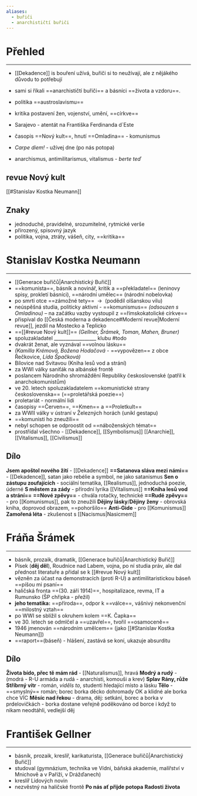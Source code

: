 ```yaml
---
aliases:
  - buřiči
  - anarchističtí buřiči
---
```

# Přehled
---
- [[Dekadence]] is bouření užívá, buřiči si to neužívají, ale z nějákého důvodu to potřebují
- sami si říkali ==anarchističtí buřiči== a básníci ==života a vzdoru==.

- politika ==austroslavismu==
- kritika postavení žen, vojenství, umění, ==církve==
- Sarajevo - atentát na Františka Ferdinanda d´Este
- časopis ==Nový kult==, hnutí ==Omladina== - komunismus
- _Carpe diem!_ - užívej dne (po nás potopa)
- anarchismus, antimilitarismus, vitalismus - _berte teď_

## revue Nový kult
[[#Stanislav Kostka Neumann]]

## Znaky
- jednoduché, pravidelné, srozumitelné, rytmické verše
- přirozený, spisovný jazyk
- politika, vojna, ztráty, vášeň, city, ==kritika==


# Stanislav Kostka Neumann
---
- [[Generace buřičů|Anarchistický Buřič]]
- ==komunista==, básník a novinář, kritik a ==překladatel== (leninovy spisy, prokletí básníci), ==národní umělec== (národní nobelovka)
- po smrti otce ==zámožné tety==  ${\ \longrightarrow\ }$ (podědil olšanskou vilu)
- neúspěšná studia, politicky aktivní - ==komunismus== _(odsouzen s Omladinou)_ – na začátku vazby vystoupil z ==římskokatolické církve==
- přispíval do [[Česká moderna a dekadence#Moderní revue|Moderní revue]], jezdil na Mostecko a Teplicko
- ==[[#revue Nový kult]]== _(Gellner, Šrámek, Toman, Mahen, Bruner)_
- spoluzakladatel __________________ klubu #todo
- dvakrát ženat, ale vyznával ==volnou lásku==
- _(Kamilla Krémová, Božena Hodačová_ - ==vypovězen== z obce Řečkovice, _Lída Špačková)_
- Bílovice nad Svitavou (Kniha lesů vod a strání)
- za WWI války saniťák na albánské frontě
- poslancem Národního shromáždění Republiky československé (patřil k anarchokomunistům)
- ve 20. letech spoluzakladatelem ==komunistické strany československa== (==proletářská poezie==)
- proletariát - normální lidi
- časopisy ==Červen==, ==Kmen== a ==Proletkult==
- za WWII války v ústraní v Železných horách (unikl gestapu)
- ==komunisti ho zneužili==
- nebyl schopen se odproostit od ==náboženských témat==
- prostřídal všechno - [[Dekadence]], [[Symbolismus]] [[Anarchie]], [[Vitalismus]], [[Civilismus]]
## Dílo
**Jsem apoštol nového žití** - [[Dekadence]]
**==Satanova sláva mezi námi==** - [[Dekadence]], satan jako rebélie a symbol, ne jako satanismus
**Sen o zástupu zoufajících** - sociální tematika, [[Realismus]], jednoduchá poezie, úderné
**S městem za zády** - přírodní lyrika [[Vitalismus]]
**==Kniha lesů vod a strání==**
**==Nové zpěvy==** - chvála rotačky, technické
**==Rudé zpěvy==** - pro [[Komunismus]], pak to zneužili
**Dějiny lásky**/**Dějiny ženy** - obrovská kniha, doprovod obrazem, ==pohoršilo==
**Anti-Gide** - pro [[Komunismus]]
**Zamořená léta** - zkušenost s [[Nacismus|Nasicmem]]

# Fráňa Šrámek
---
- básník, prozaik, dramatik, [[Generace buřičů|Anarchistický Buřič]]
- Písek (**děj děl**), Roudnice nad Labem, vojna, po ní studia práv, ale dal přednost literatuře a přidal se k [[#revue Nový kult]]
- vězněn za účast na demonstracích (proti R-U) a antimilitaristickou báseň ==píšou mi psaní== 
- haličská fronta ==(30. září 1914)==, hospitalizace, revma, IT a Rumunsko (ŠP chřipka - přežil)
- **jeho tematika:** ==příroda==, odpor k ==válce==, vášnivý nekonvenční ==milostný vztah==
- po WWI se sblížil s okruhem kolem ==K. Čapka==
- ve 30. letech se odmlčel a ==uzavřel==, tvořil ==osamoceně==
- 1946 jmenován ==národním umělcem== (jako [[#Stanislav Kostka Neumann]])
- ==raport==(báseň) - hlášení, zastává se koní, ukazuje absurditu
## Dílo
**Života bído, přec tě mám rád** - [[Naturalismus]], hravá
**Modrý a rudý** - (modrá - R-U armáda a rudá - anarchisti, komouši a krev)
**Splav**
**Rány, růže**
**Stříbrný vítr** - román, _viděls to_, studenti hledající místo a lásku
**Tělo** - ==smyslný== román; borec borka děcko dohromady OK a klidné ale borka chce VÍC
**Měsíc nad řekou** - drama, děj: setkání, borec a borka v prdelovičkách - borka dostane veřejně poděkováno od borce i když to nikam neodtáhli, vedlejší děj

# František Gellner
---
- básník, prozaik, kreslíř, karikaturista, [[Generace buřičů|Anarchistický Buřič]]
- studoval (gymnázium, technika ve Vídni, báňská akademie, malířství v Mnichově a v Paříži, v Drážďanech)
- kreslíř Lidových novin
- nezvěstný na haličské frontě
**Po nás ať přijde potopa**
**Radosti života**